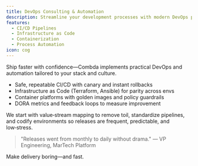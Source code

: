 ```yaml
---
title: DevOps Consulting & Automation
description: Streamline your development processes with modern DevOps practices and automation solutions.
features:
  - CI/CD Pipelines
  - Infrastructure as Code
  - Containerization
  - Process Automation
icon: cog
---
```


Ship faster with confidence—Combda implements practical DevOps and automation tailored to your stack and culture.

- Safe, repeatable CI/CD with canary and instant rollbacks
- Infrastructure as Code (Terraform, Ansible) for parity across envs
- Container platforms with golden images and policy guardrails
- DORA metrics and feedback loops to measure improvement

We start with value‑stream mapping to remove toil, standardize pipelines, and codify environments so releases are frequent, predictable, and low‑stress.

> "Releases went from monthly to daily without drama." — VP Engineering, MarTech Platform

Make delivery boring—and fast.
